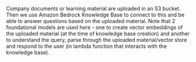Company documents or learning material are uploaded in an S3 bucket.
Then we use Amazon Bedrock Knowledge Base to connect to this and be able to answer questions based on the uploaded material.
Note that 2 foundational models are used here - one to create vector embeddings of the uploaded material (at the time of knowledge base creation) and another to understand the query, parse through the uploaded material/vector store and respond to the user (in lambda function that interacts with the knowledge base).
